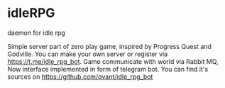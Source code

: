 # idleRPG
daemon for idle rpg

Simple server part of zero play game, inspired by Progress Quest and Godville. You can make your own server or register via https://t.me/idle_rpg_bot. Game communicate with world via Rabbit MQ, Now interface implemented in form of telegram bot. You can find it's sources on https://github.com/qvant/idle_rpg_bot